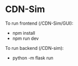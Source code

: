 # CDN-Sim

To run frontend (/CDN-Sim/GUI):

- npm install
- npm run dev

To run backend (/CDN-sim):

- python -m flask run

